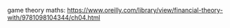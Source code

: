 game theory maths: https://www.oreilly.com/library/view/financial-theory-with/9781098104344/ch04.html